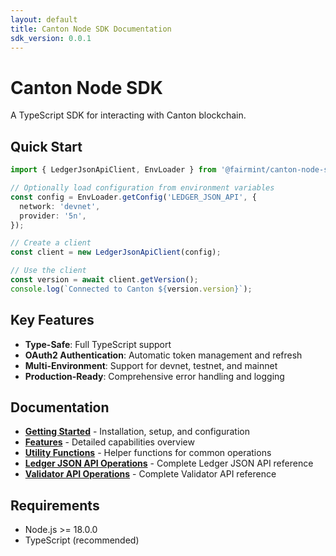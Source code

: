 ```yaml
---
layout: default
title: Canton Node SDK Documentation
sdk_version: 0.0.1
---
```


# Canton Node SDK

A TypeScript SDK for interacting with Canton blockchain.

## Quick Start

```typescript
import { LedgerJsonApiClient, EnvLoader } from '@fairmint/canton-node-sdk';

// Optionally load configuration from environment variables
const config = EnvLoader.getConfig('LEDGER_JSON_API', {
  network: 'devnet',
  provider: '5n',
});

// Create a client
const client = new LedgerJsonApiClient(config);

// Use the client
const version = await client.getVersion();
console.log(`Connected to Canton ${version.version}`);
```

## Key Features

- **Type-Safe**: Full TypeScript support
- **OAuth2 Authentication**: Automatic token management and refresh
- **Multi-Environment**: Support for devnet, testnet, and mainnet
- **Production-Ready**: Comprehensive error handling and logging

## Documentation

- **[Getting Started](/getting-started/)** - Installation, setup, and configuration
- **[Features](/features/)** - Detailed capabilities overview
- **[Utility Functions](/utils/)** - Helper functions for common operations
- **[Ledger JSON API Operations](/ledger-json-api-operations/)** - Complete Ledger JSON API reference
- **[Validator API Operations](/validator-api-operations/)** - Complete Validator API reference

## Requirements

- Node.js >= 18.0.0
- TypeScript (recommended)
